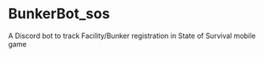 # BunkerBot_sos
A Discord bot to track Facility/Bunker registration in State of Survival mobile game
